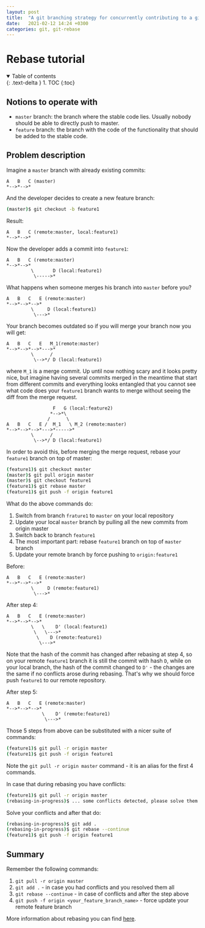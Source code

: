 ```yaml
---
layout: post
title:  "A git branching strategy for concurrently contributing to a git project"
date:   2021-02-12 14:24 +0300
categories: git, git-rebase
---
```


# Rebase tutorial

<details open markdown="block">
  <summary>
    Table of contents
  </summary>
  {: .text-delta }
1. TOC
{:toc}
</details>

## Notions to operate with

- `master` branch: the branch where the stable code lies. Usually nobody should be able to directly push to master.
- `feature` branch: the branch with the code of the functionality that should be added to the stable code.

## Problem description

Imagine a `master` branch with already existing commits:

```
A   B   C (master)
*-->*-->*
```

And the developer decides to create a new feature branch:
```bash
(master)$ git checkout -b feature1
```

Result:
```
A   B   C (remote:master, local:feature1)
*-->*-->*
```

Now the developer adds a commit into `feature1`:

```
A   B   C (remote:master)
*-->*-->*
         \       D (local:feature1)
          \----->*
```

What happens when someone merges his branch into `master` before you? 

```
A   B   C   E (remote:master)
*-->*-->*-->*
         \     D (local:feature1)
          \--->*
```

Your branch becomes outdated so if you will merge your branch now you will get:

```
A   B   C   E   M_1(remote:master)
*-->*-->*-->*--->*
         \      /    
          \-->*/ D (local:feature1)
```

where `M_1` is a merge commit. Up until now nothing scary and it looks pretty nice, but imagine having several commits merged in the meantime that start from different commits and everything looks entangled that you cannot see what code does your `feature1` branch wants to merge without seeing the diff from the merge request.

```
                 F   G (local:feature2)
                *-->*\
               /      \
A   B   C   E /  M_1   \ M_2 (remote:master)
*-->*-->*-->*--->*----->*
         \      /
          \-->*/ D (local:feature1)
```

In order to avoid this, before merging the merge request, rebase your `feature1` branch on top of master:

```bash
(feature1)$ git checkout master
(master)$ git pull origin master
(master)$ git checkout feature1
(feature1)$ git rebase master
(feature1)$ git push -f origin feature1
```

What do the above commands do:
1. Switch from branch `frature1` to `master` on your local repository
2. Update your local `master` branch by pulling all the new commits from origin master
3. Switch back to branch `feature1`
4. The most important part: rebase `feature1` branch on top of `master` branch
5. Update your remote branch by force pushing to `origin:feature1`

Before:

```
A   B   C   E (remote:master)
*-->*-->*-->*
         \     D (remote:feature1)
          \--->*
```

After step 4:

```
A   B   C   E (remote:master)
*-->*-->*-->*
         \   \    D' (local:feature1)
          \   \--->*
           \    D (remote:feature1)
            \--->*
```

Note that the hash of the commit has changed after rebasing at step 4, so on your remote `feature1` branch it is still the commit with hash `D`, while on your local branch, the hash of the commit changed to `D'` - the changes are the same if no conflicts arose during rebasing. That's why we should force push `feature1` to our remote repository.

After step 5:

```
A   B   C   E (remote:master)
*-->*-->*-->*
             \    D' (remote:feature1)
              \--->*

```

Those 5 steps from above can be substituted with a nicer suite of commands:

```bash
(feature1)$ git pull -r origin master
(feature1)$ git push -f origin feature1
```

Note the `git pull -r origin master` command - it is an alias for the first 4 commands.

In case that during rebasing you have conflicts:

```bash
(feature1)$ git pull -r origin master
(rebasing-in-progress)$ ... some conflicts detected, please solve them ...
```

Solve your conflicts and after that do:

```bash
(rebasing-in-progress)$ git add .
(rebasing-in-progress)$ git rebase --continue
(feature1)$ git push -f origin feature1 
```

## Summary

Remember the following commands:

1. `git pull -r origin master`
2. `git add .` - in case you had conflicts and you resolved them all
3. `git rebase --continue` - in case of conflicts and after the step above
4. `git push -f origin <your_feature_branch_name>` - force update your remote feature branch


More information about rebasing you can find [here](https://git-scm.com/book/en/v2/Git-Branching-Rebasing).
 